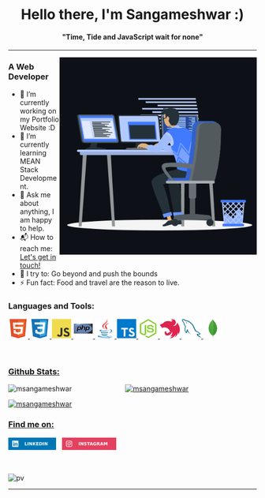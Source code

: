 <p>
  <h1 align="center"><b>Hello there, I'm Sangameshwar :) </b></h1>
</p>

<p>
  <h4 align="center"><b>"Time, Tide and JavaScript wait for none"</b></h4>
</p>
<hr>

<p><img align="right" src="https://github.com/msangameshwar/msangameshwar/blob/main/raw/animation_500.gif" alt="msangameshwar" height="400" width="400" /></p>

### A Web Developer

- 🔭 I’m currently working on my Portfolio Website :D
- 🌱 I’m currently learning MEAN Stack Development.
- 💬 Ask me about anything, I am happy to help.
- 📬 How to reach me: [Let's get in touch!][linkedin]
- 🧗 I try to: Go beyond and push the bounds
- ⚡ Fun fact: Food and travel are the reason to live.
  <br>

### Languages and Tools:

<p align="left"> <a href="https://getbootstrap.com" target="_blank" rel="noreferrer">
  <a href="https://www.w3.org/html/" target="_blank" rel="noreferrer"> <img
      src="https://raw.githubusercontent.com/devicons/devicon/master/icons/html5/html5-original.svg"
      alt="html5" width="40" height="40" /> </a> <a href="https://www.w3schools.com/css/" target="\_blank" rel="noreferrer"> <img
src="https://raw.githubusercontent.com/devicons/devicon/master/icons/css3/css3-original.svg"
alt="css3" width="40" height="40" /> </a> <a href="https://developer.mozilla.org/en-US/docs/Web/JavaScript" target="\_blank" rel="noreferrer"> <img
      src="https://raw.githubusercontent.com/devicons/devicon/master/icons/javascript/javascript-original.svg"
      alt="javascript" width="40" height="40" /> </a> <a href="https://www.php.net/" target="\_blank" rel="noreferrer"> <img 
      src="https://raw.githubusercontent.com/devicons/devicon/master/icons/php/php-original.svg"
      alt="php" width="40" height="40" /> </a> <a href="https://www.cprogramming.com/" target="\_blank" rel="noreferrer">  <a href="https://www.java.com" target="_blank" rel="noreferrer"> <img
      src="https://raw.githubusercontent.com/devicons/devicon/master/icons/java/java-original.svg" 
      alt="java" width="40" height="40" /> </a> <a href="https://www.typescriptlang.org/" target="\_blank" rel="noreferrer"> <img
      src="https://raw.githubusercontent.com/devicons/devicon/master/icons/typescript/typescript-original.svg"
      alt="typescript" width="40" height="40" /> </a> <a href="https://nodejs.org/" target="\_blank" rel="noreferrer"> <img
      src="https://raw.githubusercontent.com/devicons/devicon/master/icons/nodejs/nodejs-original.svg"
      alt="nodejs" width="40" height="40" /> </a> <a href="https://nestjs.com/" target="_blank" rel="noreferrer"> <img
      src="https://raw.githubusercontent.com/devicons/devicon/master/icons/nestjs/nestjs-plain.svg"
      alt="nestjs" width="40" height="40" /> </a> <a href="https://www.mysql.com/" target="_blank" rel="noreferrer"> <img
      src="https://raw.githubusercontent.com/devicons/devicon/master/icons/mysql/mysql-original.svg"
      alt="mysql" width="40" height="40" /> </a> <a href="https://www.mongodb.com/" target="_blank" rel="noreferrer"> <img
      src="https://raw.githubusercontent.com/devicons/devicon/master/icons/mongodb/mongodb-original.svg"
      alt="mongodb" width="40" height="40" />
  </p>
  <br>

### Github Stats:

<img align="left"
  src="https://github-readme-stats.vercel.app/api?username=msangameshwar&show_icons=true&locale=en&bg_color=0d1117&text_color=ffffff&repo=convoychat"
  alt="msangameshwar" width="47%" />

<img src="https://github-readme-streak-stats.herokuapp.com/?user=msangameshwar&theme=dark&background=0d1117&date_format=M%20j%5B%2C%20Y%5D" 
       alt="msangameshwar" width="47%" />
<br>

<img  
src="https://github-readme-stats.vercel.app/api/top-langs?username=msangameshwar&show_icons=true&locale=en&bg_color=0d1117&text_color=ffffff&layout=compact"
    alt="msangameshwar" 
    bg_color=#808080 width="47%" height="47%"/>
<br>

### Find me on:

<a href="https://www.linkedin.com/in/sangameshwar-mokampalle/" target="_blank"><img height="25" src="https://raw.githubusercontent.com/msangameshwar/msangameshwar/main/raw/linkedin_rect.svg"></a>&nbsp;&nbsp;
<a href="https://instagram.com/the_beast_logan_" target="_blank"><img height="25" src="https://github.com/msangameshwar/msangameshwar/blob/main/raw/insta_rect.svg"></a>&nbsp;&nbsp;

  <br>

![pv](https://komarev.com/ghpvc/?username=msangameshwar&label=Profile%20views&color=0e75b6&style=flat)

<!--[website]: -->

[linkedin]: https://www.linkedin.com/in/sangameshwar-mokampalle/

---
